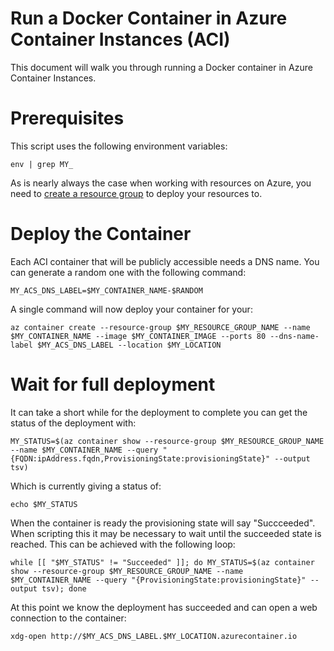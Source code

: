 # Run a Docker Container in Azure Container Instances (ACI)

This document will walk you through running a Docker container in Azure Container Instances.

# Prerequisites

This script uses the following environment variables:

```
env | grep MY_
```

As is nearly always the case when working with resources on Azure, you need to [create a resource group](../Azure/ResourceGroup/README.md) to deploy your resources to.

# Deploy the Container

Each ACI container that will be publicly accessible needs a DNS name. You can generate a random one with the following command:

```
MY_ACS_DNS_LABEL=$MY_CONTAINER_NAME-$RANDOM
```

A single command will now deploy your container for your:

```
az container create --resource-group $MY_RESOURCE_GROUP_NAME --name $MY_CONTAINER_NAME --image $MY_CONTAINER_IMAGE --ports 80 --dns-name-label $MY_ACS_DNS_LABEL --location $MY_LOCATION
```

# Wait for full deployment

It can take a short while for the deployment to complete you can get the status of the deployment with:

```
MY_STATUS=$(az container show --resource-group $MY_RESOURCE_GROUP_NAME --name $MY_CONTAINER_NAME --query "{FQDN:ipAddress.fqdn,ProvisioningState:provisioningState}" --output tsv)
```

Which is currently giving a status of:

```
echo $MY_STATUS
```

When the container is ready the provisioning state will say "Succceeded". When scripting this it may be necessary to wait until the succeeded state is reached. This can be achieved with the following loop:

```
while [[ "$MY_STATUS" != "Succeeded" ]]; do MY_STATUS=$(az container show --resource-group $MY_RESOURCE_GROUP_NAME --name $MY_CONTAINER_NAME --query "{ProvisioningState:provisioningState}" --output tsv); done
```

At this point we know the deployment has succeeded and can open a web connection to the container:

```
xdg-open http://$MY_ACS_DNS_LABEL.$MY_LOCATION.azurecontainer.io
```
